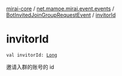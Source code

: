 [mirai-core](../../index.md) / [net.mamoe.mirai.event.events](../index.md) / [BotInvitedJoinGroupRequestEvent](index.md) / [invitorId](./invitor-id.md)

# invitorId

`val invitorId: `[`Long`](https://kotlinlang.org/api/latest/jvm/stdlib/kotlin/-long/index.html)

邀请入群的账号的 id

